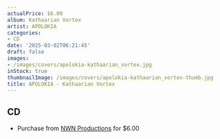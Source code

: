 ```yaml
---
actualPrice: $6.00
album: Kathaarian Vortex
artist: APOLOKIA
categories:
- CD
date: '2025-03-02T06:21:45'
draft: false
images:
- /images/covers/apolokia-kathaarian_vortex.jpg
inStock: true
thumbnailImage: /images/covers/apolokia-kathaarian_vortex-thumb.jpg
title: APOLOKIA - Kathaarian Vortex
---
```


## CD
* Purchase from [NWN Productions](http://shop.nwnprod.com/index.php?route=product/product&path=93&product_id=2020&sort=pd.name&order=ASC) for $6.00
